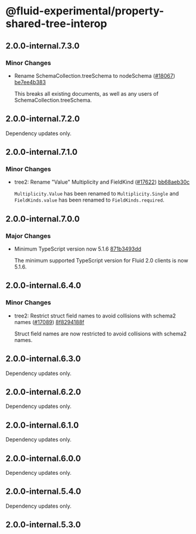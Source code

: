 # @fluid-experimental/property-shared-tree-interop

## 2.0.0-internal.7.3.0

### Minor Changes

-   Rename SchemaCollection.treeSchema to nodeSchema ([#18067](https://github.com/microsoft/FluidFramework/issues/18067)) [be7ee4b383](https://github.com/microsoft/FluidFramework/commits/be7ee4b383c86fbcb60e92b606bbd305d0157acb)

    This breaks all existing documents, as well as any users of SchemaCollection.treeSchema.

## 2.0.0-internal.7.2.0

Dependency updates only.

## 2.0.0-internal.7.1.0

### Minor Changes

-   tree2: Rename "Value" Multiplicity and FieldKind ([#17622](https://github.com/microsoft/FluidFramework/issues/17622)) [bb68aeb30c](https://github.com/microsoft/FluidFramework/commits/bb68aeb30cfb3d4e0e82f04f1771ad4cb69e23af)

    `Multiplicity.Value` has been renamed to `Multiplicity.Single` and `FieldKinds.value` has been renamed to `FieldKinds.required`.

## 2.0.0-internal.7.0.0

### Major Changes

-   Minimum TypeScript version now 5.1.6 [871b3493dd](https://github.com/microsoft/FluidFramework/commits/871b3493dd0d7ea3a89be64998ceb6cb9021a04e)

    The minimum supported TypeScript version for Fluid 2.0 clients is now 5.1.6.

## 2.0.0-internal.6.4.0

### Minor Changes

-   tree2: Restrict struct field names to avoid collisions with schema2 names ([#17089](https://github.com/microsoft/FluidFramework/issues/17089)) [8f8294188f](https://github.com/microsoft/FluidFramework/commits/8f8294188f554e6cc708d6cbbde4ea1dd2e52728)

    Struct field names are now restricted to avoid collisions with schema2 names.

## 2.0.0-internal.6.3.0

Dependency updates only.

## 2.0.0-internal.6.2.0

Dependency updates only.

## 2.0.0-internal.6.1.0

Dependency updates only.

## 2.0.0-internal.6.0.0

Dependency updates only.

## 2.0.0-internal.5.4.0

Dependency updates only.

## 2.0.0-internal.5.3.0
